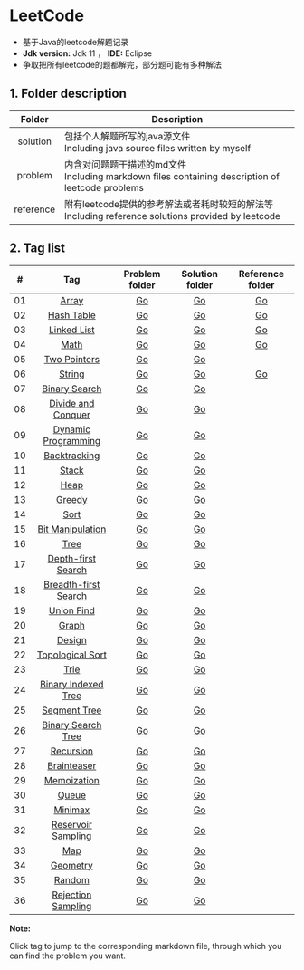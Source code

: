 # LeetCode

* 基于Java的leetcode解题记录
* **Jdk version:** Jdk 11  ，  **IDE:** Eclipse
* 争取把所有leetcode的题都解完，部分题可能有多种解法

## 1. Folder description  

| Folder |	Description |
| :--: | ---- |
| solution |	包括个人解题所写的java源文件  <br>Including java source files written by myself |
| problem |	内含对问题题干描述的md文件  <br>Including markdown files containing description of leetcode problems |
| reference | 附有leetcode提供的参考解法或者耗时较短的解法等  <br>Including reference solutions provided by leetcode |


## 2. Tag list  


| # | Tag | Problem folder | Solution folder | Reference folder |
| :----: | :----: | :----: | :----: | :----: |
| 01 | [Array](https://github.com/Apollo4634/LeetCode/blob/master/solution/array/array.md) | [Go](https://github.com/Apollo4634/LeetCode/tree/master/problem/array) | [Go](https://github.com/Apollo4634/LeetCode/tree/master/solution/array) | [Go](https://github.com/Apollo4634/LeetCode/tree/master/reference/array) |
| 02 | [Hash Table](https://github.com/Apollo4634/LeetCode/blob/master/solution/hash_table/hash_table.md) | [Go](https://github.com/Apollo4634/LeetCode/tree/master/problem/hash_table) | [Go](https://github.com/Apollo4634/LeetCode/tree/master/solution/hash_table) | [Go](https://github.com/Apollo4634/LeetCode/tree/master/reference/hash_table) |
| 03 | [Linked List](https://github.com/Apollo4634/LeetCode/blob/master/solution/linked_list/linked_list.md) | [Go](https://github.com/Apollo4634/LeetCode/tree/master/problem/linked_list) | [Go](https://github.com/Apollo4634/LeetCode/tree/master/solution/linked_list) | [Go](https://github.com/Apollo4634/LeetCode/tree/master/reference/linked_list) |
| 04 | [Math](https://github.com/Apollo4634/LeetCode/blob/master/solution/math/math.md) | [Go](https://github.com/Apollo4634/LeetCode/tree/master/problem/math) | [Go](https://github.com/Apollo4634/LeetCode/tree/master/solution/math) | [Go](https://github.com/Apollo4634/LeetCode/tree/master/reference/math) |
| 05 | [Two Pointers](https://github.com/Apollo4634/LeetCode/blob/master/solution/two_pointers/two_pointers.md) |[Go](https://github.com/Apollo4634/LeetCode/tree/master/problem/two_pointers)|[Go](https://github.com/Apollo4634/LeetCode/tree/master/solution/two_pointers)||
| 06 | [String](https://github.com/Apollo4634/LeetCode/blob/master/solution/string/string.md) |[Go](https://github.com/Apollo4634/LeetCode/tree/master/problem/string)|[Go](https://github.com/Apollo4634/LeetCode/tree/master/solution/string)|[Go](https://github.com/Apollo4634/LeetCode/tree/master/reference/string)|
| 07 | [Binary Search](https://github.com/Apollo4634/LeetCode/blob/master/solution/binary_search/binary_search.md) |[Go](https://github.com/Apollo4634/LeetCode/tree/master/problem/binary_search)|[Go](https://github.com/Apollo4634/LeetCode/tree/master/solution/binary_search)||
| 08 | [Divide and Conquer](https://github.com/Apollo4634/LeetCode/blob/master/solution/divide_and_conquer/divide_and_conquer.md) |[Go](https://github.com/Apollo4634/LeetCode/tree/master/problem/divide_and_conquer)|[Go](https://github.com/Apollo4634/LeetCode/tree/master/solution/divide_and_conquer)||
| 09 | [Dynamic Programming](https://github.com/Apollo4634/LeetCode/blob/master/solution/dynamic_programming/dynamic_programming.md) |[Go](https://github.com/Apollo4634/LeetCode/tree/master/problem/dynamic_programming)|[Go](https://github.com/Apollo4634/LeetCode/tree/master/solution/dynamic_programming)||
| 10 | [Backtracking](https://github.com/Apollo4634/LeetCode/blob/master/solution/backtracking/backtracking.md) |[Go](https://github.com/Apollo4634/LeetCode/tree/master/problem/backtracking)|[Go](https://github.com/Apollo4634/LeetCode/tree/master/solution/backtracking)||
| 11 | [Stack](https://github.com/Apollo4634/LeetCode/blob/master/solution/stack/stack.md) |[Go](https://github.com/Apollo4634/LeetCode/tree/master/problem/stack)|[Go](https://github.com/Apollo4634/LeetCode/tree/master/solution/stack)||
| 12 | [Heap](https://github.com/Apollo4634/LeetCode/blob/master/solution/heap/heap.md) |[Go](https://github.com/Apollo4634/LeetCode/tree/master/problem/heap)|[Go](https://github.com/Apollo4634/LeetCode/tree/master/solution/heap)||
| 13 | [Greedy](https://github.com/Apollo4634/LeetCode/blob/master/solution/greedy/greedy.md) |[Go](https://github.com/Apollo4634/LeetCode/tree/master/problem/greedy)|[Go](https://github.com/Apollo4634/LeetCode/tree/master/solution/greedy)||
| 14 | [Sort](https://github.com/Apollo4634/LeetCode/blob/master/solution/sort/sort.md) |[Go](https://github.com/Apollo4634/LeetCode/tree/master/problem/sort)|[Go](https://github.com/Apollo4634/LeetCode/tree/master/solution/sort)||
| 15 | [Bit Manipulation](https://github.com/Apollo4634/LeetCode/blob/master/solution/bit_manipulation/bit_manipulation.md) |[Go](https://github.com/Apollo4634/LeetCode/tree/master/problem/bit_manipulation)|[Go](https://github.com/Apollo4634/LeetCode/tree/master/solution/bit_manipulation)||
| 16 | [Tree](https://github.com/Apollo4634/LeetCode/blob/master/solution/tree/tree.md) |[Go](https://github.com/Apollo4634/LeetCode/tree/master/problem/tree)|[Go](https://github.com/Apollo4634/LeetCode/tree/master/solution/tree)||
| 17 | [Depth-first Search](https://github.com/Apollo4634/LeetCode/blob/master/solution/depth_first_search/depth_first_search.md) |[Go](https://github.com/Apollo4634/LeetCode/tree/master/problem/depth_first_search)|[Go](https://github.com/Apollo4634/LeetCode/tree/master/solution/depth_first_search)||
| 18 | [Breadth-first Search](https://github.com/Apollo4634/LeetCode/blob/master/solution/breadth_first_search/breadth_first_search.md) |[Go](https://github.com/Apollo4634/LeetCode/tree/master/problem/breadth_first_search)|[Go](https://github.com/Apollo4634/LeetCode/tree/master/solution/breadth_first_search)||
| 19 | [Union Find](https://github.com/Apollo4634/LeetCode/blob/master/solution/union_find/union_find.md) |[Go](https://github.com/Apollo4634/LeetCode/tree/master/problem/union_find)|[Go](https://github.com/Apollo4634/LeetCode/tree/master/solution/union_find)||
| 20 | [Graph](https://github.com/Apollo4634/LeetCode/blob/master/solution/graph/graph.md) |[Go](https://github.com/Apollo4634/LeetCode/tree/master/problem/graph)|[Go](https://github.com/Apollo4634/LeetCode/tree/master/solution/graph)||
| 21 | [Design](https://github.com/Apollo4634/LeetCode/blob/master/solution/design/design.md) |[Go](https://github.com/Apollo4634/LeetCode/tree/master/problem/design)|[Go](https://github.com/Apollo4634/LeetCode/tree/master/solution/design)||
| 22 | [Topological Sort](https://github.com/Apollo4634/LeetCode/blob/master/solution/topological_sort/topological_sort.md) |[Go](https://github.com/Apollo4634/LeetCode/tree/master/problem/topological_sort)|[Go](https://github.com/Apollo4634/LeetCode/tree/master/solution/topological_sort)||
| 23 | [Trie](https://github.com/Apollo4634/LeetCode/blob/master/solution/trie/trie.md) |[Go](https://github.com/Apollo4634/LeetCode/tree/reference/problem/trie)|[Go](https://github.com/Apollo4634/LeetCode/tree/master/solution/trie)||
| 24 | [Binary Indexed Tree](https://github.com/Apollo4634/LeetCode/blob/master/solution/binary_indexed_tree/binary_indexed_tree.md) |[Go](https://github.com/Apollo4634/LeetCode/tree/master/problem/binary_indexed_tree)|[Go](https://github.com/Apollo4634/LeetCode/tree/master/solution/binary_indexed_tree)||
| 25 | [Segment Tree](https://github.com/Apollo4634/LeetCode/blob/master/solution/segment_tree/segment_tree.md) |[Go](https://github.com/Apollo4634/LeetCode/tree/master/problem/segment_tree)|[Go](https://github.com/Apollo4634/LeetCode/tree/master/solution/segment_tree)||
| 26 | [Binary Search Tree](https://github.com/Apollo4634/LeetCode/blob/master/solution/binary_search_tree/binary_search_tree.md) |[Go](https://github.com/Apollo4634/LeetCode/tree/master/problem/binary_search_tree)|[Go](https://github.com/Apollo4634/LeetCode/tree/master/solution/binary_search_tree)||
| 27 | [Recursion](https://github.com/Apollo4634/LeetCode/blob/master/solution/recursion/recursion.md) |[Go](https://github.com/Apollo4634/LeetCode/tree/master/problem/recursion)|[Go](https://github.com/Apollo4634/LeetCode/tree/master/solution/recursion)||
| 28 | [Brainteaser](https://github.com/Apollo4634/LeetCode/blob/master/solution/brainteaser) |[Go](https://github.com/Apollo4634/LeetCode/tree/master/problem/brainteaser)|[Go](https://github.com/Apollo4634/LeetCode/tree/master/solution/brainteaser)||
| 29 | [Memoization](https://github.com/Apollo4634/LeetCode/blob/master/solution/memoization/memoization.md) |[Go](https://github.com/Apollo4634/LeetCode/tree/master/problem/memoization)|[Go](https://github.com/Apollo4634/LeetCode/tree/master/solution/memoization)||
| 30 | [Queue](https://github.com/Apollo4634/LeetCode/blob/master/solution/queue/queue.md) |[Go](https://github.com/Apollo4634/LeetCode/tree/master/problem/queue)|[Go](https://github.com/Apollo4634/LeetCode/tree/master/solution/queue)||
| 31 | [Minimax](https://github.com/Apollo4634/LeetCode/blob/master/solution/minimax/minimax.md) |[Go](https://github.com/Apollo4634/LeetCode/tree/master/problem/minimax)|[Go](https://github.com/Apollo4634/LeetCode/tree/master/solution/minimax)||
| 32 | [Reservoir Sampling](https://github.com/Apollo4634/LeetCode/blob/master/solution/reservoir_sampling.md) |[Go](https://github.com/Apollo4634/LeetCode/tree/master/problem/reservoir_sampling)|[Go](https://github.com/Apollo4634/LeetCode/tree/master/solution/reservoir_sampling)||
| 33 | [Map](https://github.com/Apollo4634/LeetCode/blob/master/solution/map/map.md) |[Go](https://github.com/Apollo4634/LeetCode/tree/master/problem/map)|[Go](https://github.com/Apollo4634/LeetCode/tree/master/solution/map)||
| 34 | [Geometry](https://github.com/Apollo4634/LeetCode/blob/master/solution/geometry/geometry.md) |[Go](https://github.com/Apollo4634/LeetCode/tree/master/problem/geometry)|[Go](https://github.com/Apollo4634/LeetCode/tree/master/solution/geometry)||
| 35 | [Random](https://github.com/Apollo4634/LeetCode/blob/master/solution/random/random.md) |[Go](https://github.com/Apollo4634/LeetCode/tree/master/problem/random)|[Go](https://github.com/Apollo4634/LeetCode/tree/master/solution/random)||
| 36 | [Rejection Sampling](https://github.com/Apollo4634/LeetCode/blob/master/solution/rejection_sampling/rejection_sampling.md) |[Go](https://github.com/Apollo4634/LeetCode/tree/master/problem/rejection_sampling)|[Go](https://github.com/Apollo4634/LeetCode/tree/master/solution/rejection_sampling)||

**Note:**  

Click tag to jump to the corresponding markdown file, through which you can find the problem you want.

